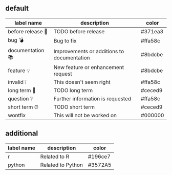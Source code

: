 ## default

| label name | description | color |
|---|---|---|
| before release :pushpin: | TODO before release | #371ea3 |
| bug :bomb: | Bug to fix | #ffa58c |
| documentation :books: | Improvements or additions to documentation | #8bdcbe |
| feature :bulb: | New feature or enhancement request | #8bdcbe |
| invalid :grey_exclamation: | This doesn't seem right | #ffa58c |
| long term :calendar: | TODO long term | #ceced9 |
| question :grey_question: | Further information is requested | #ffa58c |
| short term :alarm_clock: | TODO short term | #ceced9 |
| wontfix | This will not be worked on | #000000 |

## additional

| label name | description | color |
|---|---|---|
| r | Related to R | #196ce7 |
| python | Related to Python | #3572A5 |
